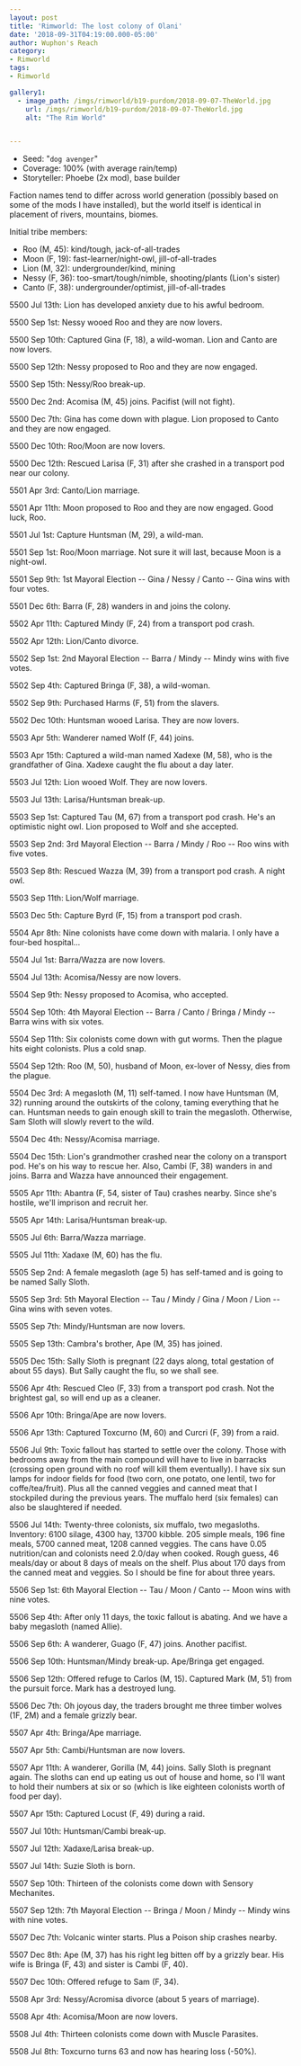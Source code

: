 ```yaml
---
layout: post
title: 'Rimworld: The lost colony of Olani'
date: '2018-09-31T04:19:00.000-05:00'
author: Wuphon's Reach
category:
- Rimworld
tags:
- Rimworld

gallery1:
  - image_path: /imgs/rimworld/b19-purdom/2018-09-07-TheWorld.jpg
    url: /imgs/rimworld/b19-purdom/2018-09-07-TheWorld.jpg
    alt: "The Rim World"


---
```


- Seed: "`dog avenger`"
- Coverage: 100% (with average rain/temp)
- Storyteller: Phoebe (2x mod), base builder

Faction names tend to differ across world generation (possibly based on some of the mods I have installed), but the world itself is identical in placement of rivers, mountains, biomes.

Initial tribe members:

- Roo (M, 45): kind/tough, jack-of-all-trades
- Moon (F, 19): fast-learner/night-owl, jill-of-all-trades
- Lion (M, 32): undergrounder/kind, mining
- Nessy (F, 36): too-smart/tough/nimble, shooting/plants (Lion's sister)
- Canto (F, 38): undergrounder/optimist, jill-of-all-trades

5500 Jul 13th: Lion has developed anxiety due to his awful bedroom.

5500 Sep 1st: Nessy wooed Roo and they are now lovers.

5500 Sep 10th: Captured Gina (F, 18), a wild-woman.  Lion and Canto are now lovers.

5500 Sep 12th: Nessy proposed to Roo and they are now engaged.

5500 Sep 15th: Nessy/Roo break-up.

5500 Dec 2nd: Acomisa (M, 45) joins.  Pacifist (will not fight).

5500 Dec 7th: Gina has come down with plague.  Lion proposed to Canto and they are now engaged.

5500 Dec 10th: Roo/Moon are now lovers.

5500 Dec 12th: Rescued Larisa (F, 31) after she crashed in a transport pod near our colony.

5501 Apr 3rd: Canto/Lion marriage.

5501 Apr 11th: Moon proposed to Roo and they are now engaged.  Good luck, Roo.

5501 Jul 1st: Capture Huntsman (M, 29), a wild-man.

5501 Sep 1st: Roo/Moon marriage.  Not sure it will last, because Moon is a night-owl.

5501 Sep 9th: 1st Mayoral Election -- Gina / Nessy / Canto -- Gina wins with four votes.

5501 Dec 6th: Barra (F, 28) wanders in and joins the colony.

5502 Apr 11th: Captured Mindy (F, 24) from a transport pod crash.

5502 Apr 12th: Lion/Canto divorce.

5502 Sep 1st: 2nd Mayoral Election -- Barra / Mindy -- Mindy wins with five votes.

5502 Sep 4th: Captured Bringa (F, 38), a wild-woman.

5502 Sep 9th: Purchased Harms (F, 51) from the slavers.

5502 Dec 10th: Huntsman wooed Larisa.  They are now lovers.

5503 Apr 5th: Wanderer named Wolf (F, 44) joins.

5503 Apr 15th: Captured a wild-man named Xadexe (M, 58), who is the grandfather of Gina.  Xadexe caught the flu about a day later.

5503 Jul 12th: Lion wooed Wolf.  They are now lovers.

5503 Jul 13th: Larisa/Huntsman break-up.

5503 Sep 1st: Captured Tau (M, 67) from a transport pod crash.  He's an optimistic night owl.  Lion proposed to Wolf and she accepted.

5503 Sep 2nd: 3rd Mayoral Election -- Barra / Mindy / Roo -- Roo wins with five votes.

5503 Sep 8th: Rescued Wazza (M, 39) from a transport pod crash.  A night owl.

5503 Sep 11th: Lion/Wolf marriage.

5503 Dec 5th: Capture Byrd (F, 15) from a transport pod crash.

5504 Apr 8th: Nine colonists have come down with malaria.  I only have a four-bed hospital...

5504 Jul 1st: Barra/Wazza are now lovers.

5504 Jul 13th: Acomisa/Nessy are now lovers.

5504 Sep 9th: Nessy proposed to Acomisa, who accepted.

5504 Sep 10th: 4th Mayoral Election -- Barra / Canto / Bringa / Mindy -- Barra wins with six votes.

5504 Sep 11th: Six colonists come down with gut worms.  Then the plague hits eight colonists.  Plus a cold snap.

5504 Sep 12th: Roo (M, 50), husband of Moon, ex-lover of Nessy, dies from the plague.

5504 Dec 3rd: A megasloth (M, 11) self-tamed.  I now have Huntsman (M, 32) running around the outskirts of the colony, taming everything that he can.  Huntsman needs to gain enough skill to train the megasloth.  Otherwise, Sam Sloth will slowly revert to the wild.

5504 Dec 4th: Nessy/Acomisa marriage.

5504 Dec 15th: Lion's grandmother crashed near the colony on a transport pod.  He's on his way to rescue her.  Also, Cambi (F, 38) wanders in and joins.  Barra and Wazza have announced their engagement.

5505 Apr 11th: Abantra (F, 54, sister of Tau) crashes nearby.  Since she's hostile, we'll imprison and recruit her.

5505 Apr 14th: Larisa/Huntsman break-up.

5505 Jul 6th: Barra/Wazza marriage.

5505 Jul 11th: Xadaxe (M, 60) has the flu.

5505 Sep 2nd: A female megasloth (age 5) has self-tamed and is going to be named Sally Sloth.

5505 Sep 3rd: 5th Mayoral Election -- Tau / Mindy / Gina / Moon / Lion -- Gina wins with seven votes.

5505 Sep 7th: Mindy/Huntsman are now lovers.

5505 Sep 13th: Cambra's brother, Ape (M, 35) has joined.  

5505 Dec 15th: Sally Sloth is pregnant (22 days along, total gestation of about 55 days).  But Sally caught the flu, so we shall see.

5506 Apr 4th: Rescued Cleo (F, 33) from a transport pod crash.  Not the brightest gal, so will end up as a cleaner.

5506 Apr 10th: Bringa/Ape are now lovers.

5506 Apr 13th: Captured Toxcurno (M, 60) and Curcri (F, 39) from a raid.

5506 Jul 9th: Toxic fallout has started to settle over the colony.  Those with bedrooms away from the main compound will have to live in barracks (crossing open ground with no roof will kill them eventually).  I have six sun lamps for indoor fields for food (two corn, one potato, one lentil, two for coffe/tea/fruit).  Plus all the canned veggies and canned meat that I stockpiled during the previous years.  The muffalo herd (six females) can also be slaughtered if needed.

5506 Jul 14th: Twenty-three colonists, six muffalo, two megasloths.  Inventory: 6100 silage, 4300 hay, 13700 kibble.  205 simple meals, 196 fine meals, 5700 canned meat, 1208 canned veggies.  The cans have 0.05 nutrition/can and colonists need 2.0/day when cooked.  Rough guess, 46 meals/day or about 8 days of meals on the shelf.  Plus about 170 days from the canned meat and veggies.  So I should be fine for about three years.

5506 Sep 1st: 6th Mayoral Election -- Tau / Moon / Canto -- Moon wins with nine votes.

5506 Sep 4th: After only 11 days, the toxic fallout is abating.  And we have a baby megasloth (named Allie).

5506 Sep 6th: A wanderer, Guago (F, 47) joins.  Another pacifist.

5506 Sep 10th: Huntsman/Mindy break-up.  Ape/Bringa get engaged.

5506 Sep 12th: Offered refuge to Carlos (M, 15).  Captured Mark (M, 51) from the pursuit force.  Mark has a destroyed lung.

5506 Dec 7th: Oh joyous day, the traders brought me three timber wolves (1F, 2M) and a female grizzly bear.

5507 Apr 4th: Bringa/Ape marriage.

5507 Apr 5th: Cambi/Huntsman are now lovers.

5507 Apr 11th: A wanderer, Gorilla (M, 44) joins.  Sally Sloth is pregnant again.  The sloths can end up eating us out of house and home, so I'll want to hold their numbers at six or so (which is like eighteen colonists worth of food per day).

5507 Apr 15th: Captured Locust (F, 49) during a raid.

5507 Jul 10th: Huntsman/Cambi break-up.

5507 Jul 12th: Xadaxe/Larisa break-up.

5507 Jul 14th: Suzie Sloth is born.

5507 Sep 10th: Thirteen of the colonists come down with Sensory Mechanites.

5507 Sep 12th: 7th Mayoral Election -- Bringa / Moon / Mindy -- Mindy wins with nine votes.

5507 Dec 7th: Volcanic winter starts.  Plus a Poison ship crashes nearby.

5507 Dec 8th: Ape (M, 37) has his right leg bitten off by a grizzly bear.  His wife is Bringa (F, 43) and sister is Cambi (F, 40).

5507 Dec 10th: Offered refuge to Sam (F, 34).  

5508 Apr 3rd: Nessy/Acromisa divorce (about 5 years of marriage).

5508 Apr 4th: Acomisa/Moon are now lovers.

5508 Jul 4th: Thirteen colonists come down with Muscle Parasites.

5508 Jul 8th: Toxcurno turns 63 and now has hearing loss (-50%).







































